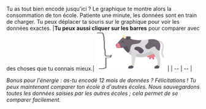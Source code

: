 Tu as tout bien encodé jusqu'ici ? Le graphique te montre alors la consommation de ton école. Patiente une minute, les données sont en train de charger. Tu peux déplacer ta souris sur le graphique pour voir les données exactes. 
|**Tu peux aussi cliquer sur les barres** pour comparer avec des choses que tu connais mieux.| ![](https://github.com/GoodPlanetBelgium/text_GSDT/raw/main/images/1%20koe%20met%20ballon.png)|
| -- | -- |

*Bonus pour l'énergie : as-tu encodé 12 mois de données ? Félicitations ! Tu peux maintenant comparer ton école à d'autres écoles. Nous sauvegardons toutes les données saisies par les autres écoles ; cela permet de se comparer facilement.*
